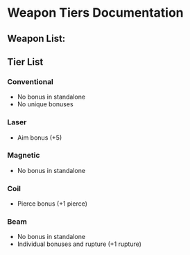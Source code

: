 # Weapon Tiers Documentation
## Weapon List:
## Tier List
### Conventional
* No bonus in standalone
* No unique bonuses
### Laser
* Aim bonus (+5)
### Magnetic
* No bonus in standalone
### Coil
* Pierce bonus (+1 pierce)
### Beam
* No bonus in standalone
* Individual bonuses and rupture (+1 rupture)
